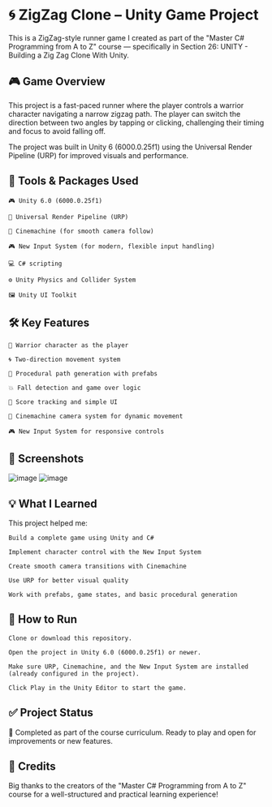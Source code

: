 # **🌀 ZigZag Clone – Unity Game Project**

This is a ZigZag-style runner game I created as part of the "Master C# Programming from A to Z" course — specifically in Section 26: UNITY - Building a Zig Zag Clone With Unity.
## __🎮 Game Overview__

This project is a fast-paced runner where the player controls a warrior character navigating a narrow zigzag path. The player can switch the direction between two angles by tapping or clicking, challenging their timing and focus to avoid falling off.

The project was built in Unity 6 (6000.0.25f1) using the Universal Render Pipeline (URP) for improved visuals and performance.
## __🧰 Tools & Packages Used__

    🎮 Unity 6.0 (6000.0.25f1)

    🧱 Universal Render Pipeline (URP)

    🎥 Cinemachine (for smooth camera follow)

    🎮 New Input System (for modern, flexible input handling)

    💻 C# scripting

    ⚙️ Unity Physics and Collider System

    🖼️ Unity UI Toolkit

## __🛠️ Key Features__

    🧍 Warrior character as the player

    🌀 Two-direction movement system

    🧱 Procedural path generation with prefabs

    💥 Fall detection and game over logic

    🎯 Score tracking and simple UI

    🎥 Cinemachine camera system for dynamic movement

    🎮 New Input System for responsive controls

## __📸 Screenshots__

![image](https://github.com/user-attachments/assets/f42737c0-2bca-47da-b59d-bb34ba525b85)
![image](https://github.com/user-attachments/assets/c658edda-bd9e-47e7-8922-e690fe4cac5c)


## __💡 What I Learned__

This project helped me:

    Build a complete game using Unity and C#

    Implement character control with the New Input System

    Create smooth camera transitions with Cinemachine

    Use URP for better visual quality

    Work with prefabs, game states, and basic procedural generation

## __🚀 How to Run__

    Clone or download this repository.

    Open the project in Unity 6.0 (6000.0.25f1) or newer.

    Make sure URP, Cinemachine, and the New Input System are installed (already configured in the project).

    Click Play in the Unity Editor to start the game.

## __✅ Project Status__

📌 Completed as part of the course curriculum. Ready to play and open for improvements or new features.
## __🙌 Credits__

Big thanks to the creators of the "Master C# Programming from A to Z" course for a well-structured and practical learning experience!
